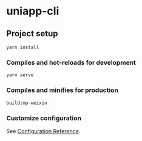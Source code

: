 # uniapp-cli

## Project setup
```
yarn install
```

### Compiles and hot-reloads for development
```
yarn serve
```

### Compiles and minifies for production
```
build:mp-weixin
```

### Customize configuration
See [Configuration Reference](https://cli.vuejs.org/config/).
